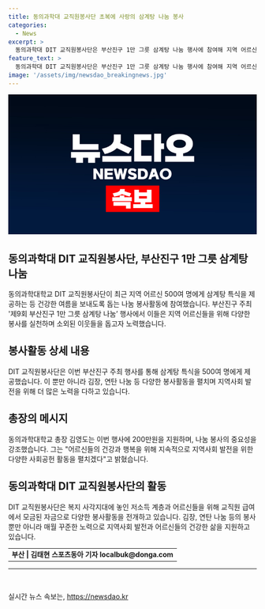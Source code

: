 ```yaml
---
title: 동의과학대 교직원봉사단 초복에 사랑의 삼계탕 나눔 봉사
categories:
  - News
excerpt: >
  동의과학대 DIT 교직원봉사단은 부산진구 1만 그릇 삼계탕 나눔 행사에 참여해 지역 어르신 500여명을 대접했다. 이를 통해 폭염으로 지친 어르신들의 건강한 여름을 돕고자 했으며, 김영도 총장은 앞으로도 지역사회 발전을 위한 다양한 사회공헌활동을 적극 펼칠 것이라고 밝혔다. 2008년 출범한 이 봉사단은 저소득 계층과 어르신들을 위해 꾸준한 사회공헌활동을 전개하고 있다.
feature_text: >
  동의과학대 DIT 교직원봉사단은 부산진구 1만 그릇 삼계탕 나눔 행사에 참여해 지역 어르신 500여명을 대접했다. 이를 통해 폭염으로 지친 어르신들의 건강한 여름을 돕고자 했으며, 김영도 총장은 앞으로도 지역사회 발전을 위한 다양한 사회공헌활동을 적극 펼칠 것이라고 밝혔다. 2008년 출범한 이 봉사단은 저소득 계층과 어르신들을 위해 꾸준한 사회공헌활동을 전개하고 있다.
image: '/assets/img/newsdao_breakingnews.jpg'
---
```


<p><img src="/assets/img/newsdao_breakingnews.jpg" alt="cryptoinkorea 속보" /></p>

<h2 data-ke-size="size26">동의과학대 DIT 교직원봉사단, 부산진구 1만 그릇 삼계탕 나눔</h2>

<p data-ke-size="size16">동의과학대학교 DIT 교직원봉사단이 최근 지역 어르신 500여 명에게 삼계탕 특식을 제공하는 등 건강한 여름을 보내도록 돕는 나눔 봉사활동에 참여했습니다. 부산진구 주최 '제9회 부산진구 1만 그릇 삼계탕 나눔’ 행사에서 이들은 지역 어르신들을 위해 다양한 봉사를 실천하며 소외된 이웃들을 돕고자 노력했습니다.</p>

<h2 data-ke-size="size26">봉사활동 상세 내용</h2>

<p data-ke-size="size16">DIT 교직원봉사단은 이번 부산진구 주최 행사를 통해 삼계탕 특식을 500여 명에게 제공했습니다. 이 뿐만 아니라 김장, 연탄 나눔 등 다양한 봉사활동을 펼치며 지역사회 발전을 위해 더 많은 노력을 다하고 있습니다.</p>

<h2 data-ke-size="size26">총장의 메시지</h2>

<p data-ke-size="size16">동의과학대학교 총장 김영도는 이번 행사에 200만원을 지원하며, 나눔 봉사의 중요성을 강조했습니다. 그는 "어르신들의 건강과 행복을 위해 지속적으로 지역사회 발전을 위한 다양한 사회공헌 활동을 펼치겠다"고 밝혔습니다.</p>

<h2 data-ke-size="size26">동의과학대 DIT 교직원봉사단의 활동</h2>

<p data-ke-size="size16">DIT 교직원봉사단은 복지 사각지대에 놓인 저소득 계층과 어르신들을 위해 교직원 급여에서 모금된 자금으로 다양한 봉사활동을 전개하고 있습니다. 김장, 연탄 나눔 등의 봉사뿐만 아니라 매월 꾸준한 노력으로 지역사회 발전과 어르신들의 건강한 삶을 지원하고 있습니다.</p>

<table>
  <tr>
    <td style="text-align: center; height: 17px;"><b>부산 | 김태현 스포츠동아 기자 localbuk@donga.com</b></td>
  </tr>
</table>

<hr>

<p data-ke-size="size16">&nbsp;</p>
실시간 뉴스 속보는, <a href="https://newsdao.kr" rel="dofollow">https://newsdao.kr</a>


